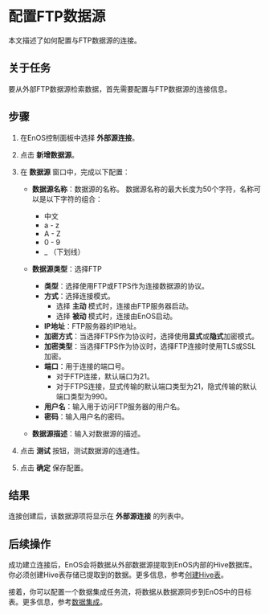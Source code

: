 # 配置FTP数据源

本文描述了如何配置与FTP数据源的连接。


## 关于任务<description>

要从外部FTP数据源检索数据，首先需要配置与FTP数据源的连接信息。


## 步骤<procedure>

1. 在EnOS控制面板中选择 **外部源连接**。

2. 点击 **新增数据源**。

3. 在 **数据源** 窗口中，完成以下配置：

   - **数据源名称**：数据源的名称。 数据源名称的最大长度为50个字符，名称可以是以下字符的组合：
     - 中文
     - a - z
     - A - Z
     - 0 - 9
     - _ （下划线）

   - **数据源类型**：选择FTP
     - **类型**：选择使用FTP或FTPS作为连接数据源的协议。
     - **方式**：选择连接模式。
       - 选择 **主动** 模式时，连接由FTP服务器启动。
       - 选择 **被动** 模式时，连接由EnOS启动。
     - **IP地址**：FTP服务器的IP地址。
     - **加密方式**：当选择FTPS作为协议时，选择使用**显式**或**隐式**加密模式。
     - **加密类型**：当选择FTPS作为协议时，选择FTP连接时使用TLS或SSL加密。
     - **端口**：用于连接的端口号。
       - 对于FTP连接，默认端口为21。
       - 对于FTPS连接，显式传输的默认端口类型为21，隐式传输的默认端口类型为990。
     - **用户名**：输入用于访问FTP服务器的用户名。
     - **密码**：输入用户名的密码。
   - **数据源描述**：输入对数据源的描述。

4. 点击 **测试** 按钮，测试数据源的连通性。

5. 点击 **确定** 保存配置。

## 结果<result>

连接创建后，该数据源项将显示在 **外部源连接** 的列表中。


## 后续操作<followup>

成功建立连接后，EnOS会将数据从外部数据源提取到EnOS内部的Hive数据库。你必须创建Hive表存储已提取到的数据。更多信息，参考[创建Hive表](/docs/offline-data/zh_CN/latest/data_explorer/creating_hivetable.html)。

接着，你可以配置一个数据集成任务流，将数据从数据源同步到EnOS中的目标表。更多信息，参考[数据集成](../data_integration/index)。
